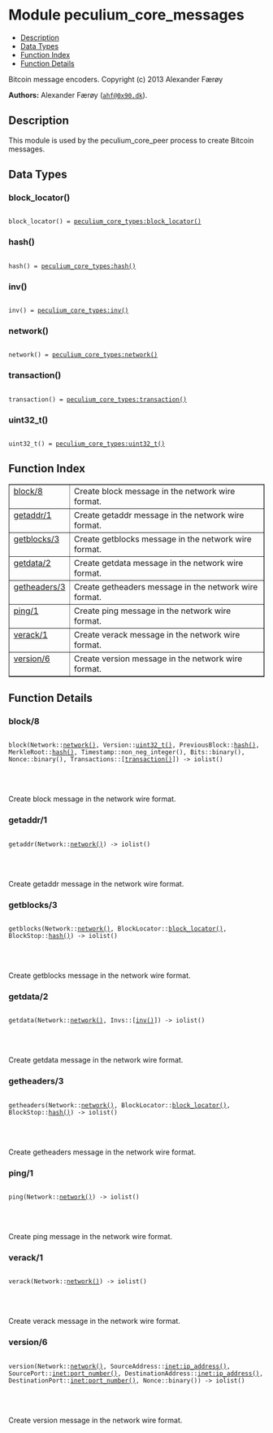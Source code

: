 

# Module peculium_core_messages #
* [Description](#description)
* [Data Types](#types)
* [Function Index](#index)
* [Function Details](#functions)


Bitcoin message encoders.
Copyright (c)  2013 Alexander Færøy

__Authors:__ Alexander Færøy ([`ahf@0x90.dk`](mailto:ahf@0x90.dk)).
<a name="description"></a>

## Description ##


This module is used by the peculium_core_peer process to create Bitcoin
messages.
<a name="types"></a>

## Data Types ##




### <a name="type-block_locator">block_locator()</a> ###



<pre><code>
block_locator() = <a href="peculium_core_types.md#type-block_locator">peculium_core_types:block_locator()</a>
</code></pre>





### <a name="type-hash">hash()</a> ###



<pre><code>
hash() = <a href="peculium_core_types.md#type-hash">peculium_core_types:hash()</a>
</code></pre>





### <a name="type-inv">inv()</a> ###



<pre><code>
inv() = <a href="peculium_core_types.md#type-inv">peculium_core_types:inv()</a>
</code></pre>





### <a name="type-network">network()</a> ###



<pre><code>
network() = <a href="peculium_core_types.md#type-network">peculium_core_types:network()</a>
</code></pre>





### <a name="type-transaction">transaction()</a> ###



<pre><code>
transaction() = <a href="peculium_core_types.md#type-transaction">peculium_core_types:transaction()</a>
</code></pre>





### <a name="type-uint32_t">uint32_t()</a> ###



<pre><code>
uint32_t() = <a href="peculium_core_types.md#type-uint32_t">peculium_core_types:uint32_t()</a>
</code></pre>


<a name="index"></a>

## Function Index ##


<table width="100%" border="1" cellspacing="0" cellpadding="2" summary="function index"><tr><td valign="top"><a href="#block-8">block/8</a></td><td>Create block message in the network wire format.</td></tr><tr><td valign="top"><a href="#getaddr-1">getaddr/1</a></td><td>Create getaddr message in the network wire format.</td></tr><tr><td valign="top"><a href="#getblocks-3">getblocks/3</a></td><td>Create getblocks message in the network wire format.</td></tr><tr><td valign="top"><a href="#getdata-2">getdata/2</a></td><td>Create getdata message in the network wire format.</td></tr><tr><td valign="top"><a href="#getheaders-3">getheaders/3</a></td><td>Create getheaders message in the network wire format.</td></tr><tr><td valign="top"><a href="#ping-1">ping/1</a></td><td>Create ping message in the network wire format.</td></tr><tr><td valign="top"><a href="#verack-1">verack/1</a></td><td>Create verack message in the network wire format.</td></tr><tr><td valign="top"><a href="#version-6">version/6</a></td><td>Create version message in the network wire format.</td></tr></table>


<a name="functions"></a>

## Function Details ##

<a name="block-8"></a>

### block/8 ###


<pre><code>
block(Network::<a href="#type-network">network()</a>, Version::<a href="#type-uint32_t">uint32_t()</a>, PreviousBlock::<a href="#type-hash">hash()</a>, MerkleRoot::<a href="#type-hash">hash()</a>, Timestamp::non_neg_integer(), Bits::binary(), Nonce::binary(), Transactions::[<a href="#type-transaction">transaction()</a>]) -&gt; iolist()
</code></pre>

<br></br>


Create block message in the network wire format.
<a name="getaddr-1"></a>

### getaddr/1 ###


<pre><code>
getaddr(Network::<a href="#type-network">network()</a>) -&gt; iolist()
</code></pre>

<br></br>


Create getaddr message in the network wire format.
<a name="getblocks-3"></a>

### getblocks/3 ###


<pre><code>
getblocks(Network::<a href="#type-network">network()</a>, BlockLocator::<a href="#type-block_locator">block_locator()</a>, BlockStop::<a href="#type-hash">hash()</a>) -&gt; iolist()
</code></pre>

<br></br>


Create getblocks message in the network wire format.
<a name="getdata-2"></a>

### getdata/2 ###


<pre><code>
getdata(Network::<a href="#type-network">network()</a>, Invs::[<a href="#type-inv">inv()</a>]) -&gt; iolist()
</code></pre>

<br></br>


Create getdata message in the network wire format.
<a name="getheaders-3"></a>

### getheaders/3 ###


<pre><code>
getheaders(Network::<a href="#type-network">network()</a>, BlockLocator::<a href="#type-block_locator">block_locator()</a>, BlockStop::<a href="#type-hash">hash()</a>) -&gt; iolist()
</code></pre>

<br></br>


Create getheaders message in the network wire format.
<a name="ping-1"></a>

### ping/1 ###


<pre><code>
ping(Network::<a href="#type-network">network()</a>) -&gt; iolist()
</code></pre>

<br></br>


Create ping message in the network wire format.
<a name="verack-1"></a>

### verack/1 ###


<pre><code>
verack(Network::<a href="#type-network">network()</a>) -&gt; iolist()
</code></pre>

<br></br>


Create verack message in the network wire format.
<a name="version-6"></a>

### version/6 ###


<pre><code>
version(Network::<a href="#type-network">network()</a>, SourceAddress::<a href="inet.md#type-ip_address">inet:ip_address()</a>, SourcePort::<a href="inet.md#type-port_number">inet:port_number()</a>, DestinationAddress::<a href="inet.md#type-ip_address">inet:ip_address()</a>, DestinationPort::<a href="inet.md#type-port_number">inet:port_number()</a>, Nonce::binary()) -&gt; iolist()
</code></pre>

<br></br>


Create version message in the network wire format.
